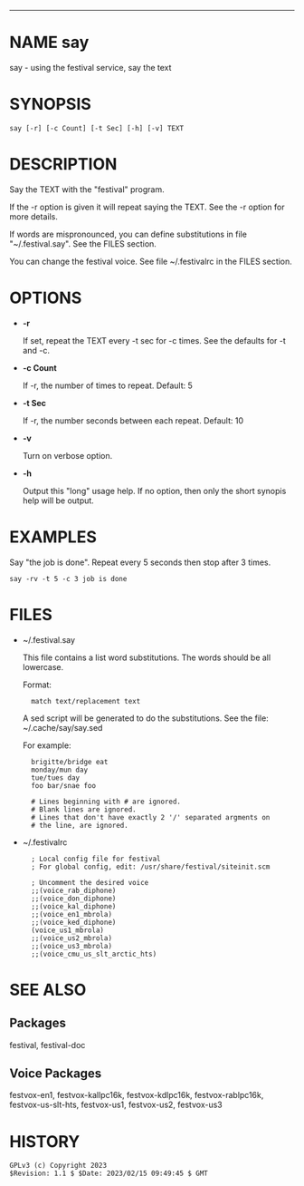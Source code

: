 <div>
    <hr/>
</div>

# NAME say

say - using the festival service, say the text

# SYNOPSIS

    say [-r] [-c Count] [-t Sec] [-h] [-v] TEXT

# DESCRIPTION

Say the TEXT with the "festival" program.

If the -r option is given it will repeat saying the TEXT. See the -r
option for more details.

If words are mispronounced, you can define substitutions in file
"~/.festival.say". See the FILES section.

You can change the festival voice. See file ~/.festivalrc in the FILES
section.

# OPTIONS

- **-r**

    If set, repeat the TEXT every -t sec for -c times. See the defaults
    for -t and -c.

- **-c Count**

    If -r, the number of times to repeat. Default: 5

- **-t Sec**

    If -r, the number seconds between each repeat. Default: 10

- **-v**

    Turn on verbose option.

- **-h**

    Output this "long" usage help. If no option, then only the short
    synopis help will be output.

# EXAMPLES

Say "the job is done". Repeat every 5 seconds then stop after 3 times.

    say -rv -t 5 -c 3 job is done

# FILES

- ~/.festival.say

    This file contains a list word substitutions. The words should be all
    lowercase.

    Format:

        match text/replacement text

    A sed script will be generated to do the substitutions. See the file:
    ~/.cache/say/say.sed

    For example:

        brigitte/bridge eat
        monday/mun day
        tue/tues day
        foo bar/snae foo

        # Lines beginning with # are ignored.
        # Blank lines are ignored.
        # Lines that don't have exactly 2 '/' separated argments on
        # the line, are ignored.

- ~/.festivalrc

        ; Local config file for festival
        ; For global config, edit: /usr/share/festival/siteinit.scm

        ; Uncomment the desired voice
        ;;(voice_rab_diphone)
        ;;(voice_don_diphone)
        ;;(voice_kal_diphone)
        ;;(voice_en1_mbrola)
        ;;(voice_ked_diphone)
        (voice_us1_mbrola)
        ;;(voice_us2_mbrola)
        ;;(voice_us3_mbrola)
        ;;(voice_cmu_us_slt_arctic_hts)

# SEE ALSO

## Packages

festival, festival-doc

## Voice Packages

festvox-en1, festvox-kallpc16k, festvox-kdlpc16k, festvox-rablpc16k,
festvox-us-slt-hts, festvox-us1, festvox-us2, festvox-us3

# HISTORY

    GPLv3 (c) Copyright 2023
    $Revision: 1.1 $ $Date: 2023/02/15 09:49:45 $ GMT
